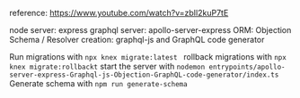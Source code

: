 reference: https://www.youtube.com/watch?v=zbIl2kuP7tE

node server: express
graphql server: apollo-server-express
ORM: Objection
Schema / Resolver creation: graphql-js and GraphQL code generator

Run migrations with `npx knex migrate:latest `
rollback migrations with `npx knex migrate:rollbackt`
start the server with `nodemon entrypoints/apollo-server-express-Graphql-js-Objection-GraphQL-code-generator/index.ts`
Generate schema with `npm run generate-schema`
